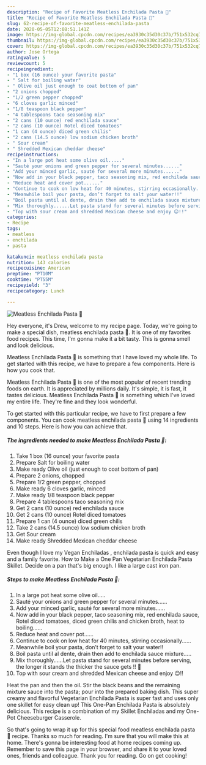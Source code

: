 ```yaml
---
description: "Recipe of Favorite Meatless Enchilada Pasta 🍝"
title: "Recipe of Favorite Meatless Enchilada Pasta 🍝"
slug: 62-recipe-of-favorite-meatless-enchilada-pasta
date: 2020-05-05T12:08:51.141Z
image: https://img-global.cpcdn.com/recipes/ea3930c35d30c37b/751x532cq70/meatless-enchilada-pasta-🍝-recipe-main-photo.jpg
thumbnail: https://img-global.cpcdn.com/recipes/ea3930c35d30c37b/751x532cq70/meatless-enchilada-pasta-🍝-recipe-main-photo.jpg
cover: https://img-global.cpcdn.com/recipes/ea3930c35d30c37b/751x532cq70/meatless-enchilada-pasta-🍝-recipe-main-photo.jpg
author: Jose Ortega
ratingvalue: 5
reviewcount: 5
recipeingredient:
- "1 box (16 ounce) your favorite pasta"
- " Salt for boiling water"
- " Olive oil just enough to coat bottom of pan"
- "2 onions chopped"
- "1/2 green pepper chopped"
- "6 cloves garlic minced"
- "1/8 teaspoon black pepper"
- "4 tablespoons taco seasoning mix"
- "2 cans (10 ounce) red enchilada sauce"
- "2 cans (10 ounce) Rotel diced tomatoes"
- "1 can (4 ounce) diced green chilis"
- "2 cans (14.5 ounce) low sodium chicken broth"
- " Sour cream"
- " Shredded Mexican cheddar cheese"
recipeinstructions:
- "In a large pot heat some olive oil....."
- "Sauté your onions and green pepper for several minutes......"
- "Add your minced garlic, sauté for several more minutes......"
- "Now add in your black pepper, taco seasoning mix, red enchilada sauce, Rotel diced tomatoes, diced green chilis and chicken broth, heat to boiling......"
- "Reduce heat and cover pot......"
- "Continue to cook on low heat for 40 minutes, stirring occasionally......"
- "Meanwhile boil your pasta, don’t forget to salt your water!!"
- "Boil pasta until al dente, drain then add to enchilada sauce mixture....."
- "Mix thoroughly......Let pasta stand for several minutes before serving, the longer it stands the thicker the sauce gets !! 🤗"
- "Top with sour cream and shredded Mexican cheese and enjoy 😉!!"
categories:
- Recipe
tags:
- meatless
- enchilada
- pasta

katakunci: meatless enchilada pasta 
nutrition: 143 calories
recipecuisine: American
preptime: "PT10M"
cooktime: "PT55M"
recipeyield: "3"
recipecategory: Lunch

---
```



![Meatless Enchilada Pasta 🍝](https://img-global.cpcdn.com/recipes/ea3930c35d30c37b/751x532cq70/meatless-enchilada-pasta-🍝-recipe-main-photo.jpg)

Hey everyone, it's Drew, welcome to my recipe page. Today, we're going to make a special dish, meatless enchilada pasta 🍝. It is one of my favorites food recipes. This time, I'm gonna make it a bit tasty. This is gonna smell and look delicious.

Meatless Enchilada Pasta 🍝 is something that I have loved my whole life. To get started with this recipe, we have to prepare a few components. Here is how you cook that.

Meatless Enchilada Pasta 🍝 is one of the most popular of recent trending foods on earth. It is appreciated by millions daily. It's simple, it is fast, it tastes delicious. Meatless Enchilada Pasta 🍝 is something which I've loved my entire life. They're fine and they look wonderful.


To get started with this particular recipe, we have to first prepare a few components. You can cook meatless enchilada pasta 🍝 using 14 ingredients and 10 steps. Here is how you can achieve that.

<!--inarticleads1-->

##### The ingredients needed to make Meatless Enchilada Pasta 🍝:

1. Take 1 box (16 ounce) your favorite pasta
1. Prepare  Salt for boiling water
1. Make ready  Olive oil (just enough to coat bottom of pan)
1. Prepare 2 onions, chopped
1. Prepare 1/2 green pepper, chopped
1. Make ready 6 cloves garlic, minced
1. Make ready 1/8 teaspoon black pepper
1. Prepare 4 tablespoons taco seasoning mix
1. Get 2 cans (10 ounce) red enchilada sauce
1. Get 2 cans (10 ounce) Rotel diced tomatoes
1. Prepare 1 can (4 ounce) diced green chilis
1. Take 2 cans (14.5 ounce) low sodium chicken broth
1. Get  Sour cream
1. Make ready  Shredded Mexican cheddar cheese


Even though I love my Vegan Enchiladas , enchilada pasta is quick and easy and a family favorite. How to Make a One Pan Vegetarian Enchilada Pasta Skillet. Decide on a pan that&#39;s big enough. I like a large cast iron pan. 

<!--inarticleads2-->

##### Steps to make Meatless Enchilada Pasta 🍝:

1. In a large pot heat some olive oil.....
1. Sauté your onions and green pepper for several minutes......
1. Add your minced garlic, sauté for several more minutes......
1. Now add in your black pepper, taco seasoning mix, red enchilada sauce, Rotel diced tomatoes, diced green chilis and chicken broth, heat to boiling......
1. Reduce heat and cover pot......
1. Continue to cook on low heat for 40 minutes, stirring occasionally......
1. Meanwhile boil your pasta, don’t forget to salt your water!!
1. Boil pasta until al dente, drain then add to enchilada sauce mixture.....
1. Mix thoroughly......Let pasta stand for several minutes before serving, the longer it stands the thicker the sauce gets !! 🤗
1. Top with sour cream and shredded Mexican cheese and enjoy 😉!!


Heat the pan and then the oil. Stir the black beans and the remaining mixture sauce into the pasta; pour into the prepared baking dish. This super creamy and flavorful Vegetarian Enchilada Pasta is super fast and uses only one skillet for easy clean up! This One-Pan Enchilada Pasta is absolutely delicious. This recipe is a combination of my Skillet Enchiladas and my One-Pot Cheeseburger Casserole. 

So that's going to wrap it up for this special food meatless enchilada pasta 🍝 recipe. Thanks so much for reading. I'm sure that you will make this at home. There's gonna be interesting food at home recipes coming up. Remember to save this page in your browser, and share it to your loved ones, friends and colleague. Thank you for reading. Go on get cooking!
